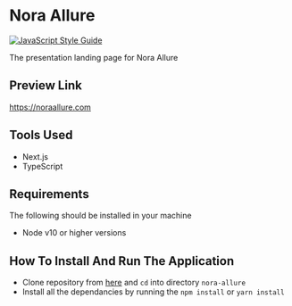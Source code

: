 # Nora Allure
[![JavaScript Style Guide](https://img.shields.io/badge/code_style-standard-brightgreen.svg)](https://standardjs.com)

The presentation landing page for Nora Allure

## Preview Link
https://noraallure.com

## Tools Used
- Next.js
- TypeScript

## Requirements
The following should be installed in your machine
- Node v10 or higher versions

## How To Install And Run The Application
* Clone repository from [here]('https://github.com/Hector101/nora-allure') and `cd` into directory `nora-allure`
* Install all the dependancies by running the `npm install` or `yarn install`
